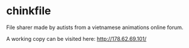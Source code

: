 # chinkfile
File sharer made by autists from a vietnamese animations online forum.

A working copy can be visited here: http://178.62.69.101/
